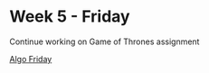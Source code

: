# Week 5 - Friday

Continue working on Game of Thrones assignment 

[Algo Friday](http://dc-houston.herokuapp.com/p2/Algorithm/Memoization.html#1)